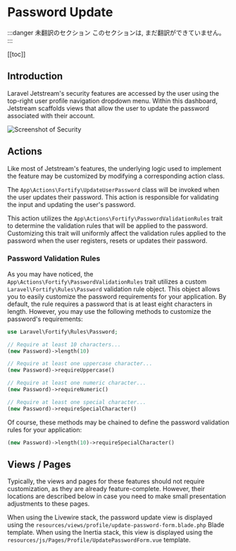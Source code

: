 # Password Update

:::danger 未翻訳のセクション
このセクションは, まだ翻訳ができていません。
:::

[[toc]]

## Introduction

Laravel Jetstream's security features are accessed by the user using the top-right user profile navigation dropdown menu. Within this dashboard, Jetstream scaffolds views that allow the user to update the password associated with their account.

![Screenshot of Security](./../../assets/img/security.png)

## Actions

Like most of Jetstream's features, the underlying logic used to implement the feature may be customized by modifying a corresponding action class.

The `App\Actions\Fortify\UpdateUserPassword` class will be invoked when the user updates their password. This action is responsible for validating the input and updating the user's password.

This action utilizes the `App\Actions\Fortify\PasswordValidationRules` trait to determine the validation rules that will be applied to the password. Customizing this trait will uniformly affect the validation rules applied to the password when the user registers, resets or updates their password.

### Password Validation Rules

As you may have noticed, the `App\Actions\Fortify\PasswordValidationRules` trait utilizes a custom `Laravel\Fortify\Rules\Password` validation rule object. This object allows you to easily customize the password requirements for your application. By default, the rule requires a password that is at least eight characters in length. However, you may use the following methods to customize the password's requirements:

```php
use Laravel\Fortify\Rules\Password;

// Require at least 10 characters...
(new Password)->length(10)

// Require at least one uppercase character...
(new Password)->requireUppercase()

// Require at least one numeric character...
(new Password)->requireNumeric()

// Require at least one special character...
(new Password)->requireSpecialCharacter()
```

Of course, these methods may be chained to define the password validation rules for your application:

```php
(new Password)->length(10)->requireSpecialCharacter()
```

## Views / Pages

Typically, the views and pages for these features should not require customization, as they are already feature-complete. However, their locations are described below in case you need to make small presentation adjustments to these pages.

When using the Livewire stack, the password update view is displayed using the `resources/views/profile/update-password-form.blade.php` Blade template. When using the Inertia stack, this view is displayed using the `resources/js/Pages/Profile/UpdatePasswordForm.vue` template.

